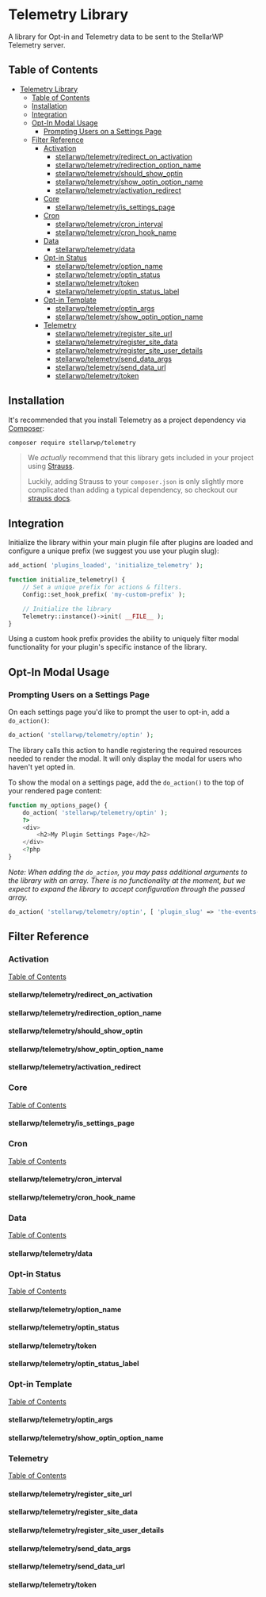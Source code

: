 # Telemetry Library

A library for Opt-in and Telemetry data to be sent to the StellarWP Telemetry server.

## Table of Contents
- [Telemetry Library](#telemetry-library)
	- [Table of Contents](#table-of-contents)
	- [Installation](#installation)
	- [Integration](#integration)
	- [Opt-In Modal Usage](#opt-in-modal-usage)
		- [Prompting Users on a Settings Page](#prompting-users-on-a-settings-page)
	- [Filter Reference](#filter-reference)
		- [Activation](#activation)
			- [stellarwp/telemetry/redirect_on_activation](#stellarwptelemetryredirect_on_activation)
			- [stellarwp/telemetry/redirection_option_name](#stellarwptelemetryredirection_option_name)
			- [stellarwp/telemetry/should_show_optin](#stellarwptelemetryshould_show_optin)
			- [stellarwp/telemetry/show_optin_option_name](#stellarwptelemetryshow_optin_option_name)
			- [stellarwp/telemetry/activation_redirect](#stellarwptelemetryactivation_redirect)
		- [Core](#core)
			- [stellarwp/telemetry/is_settings_page](#stellarwptelemetryis_settings_page)
		- [Cron](#cron)
			- [stellarwp/telemetry/cron_interval](#stellarwptelemetrycron_interval)
			- [stellarwp/telemetry/cron_hook_name](#stellarwptelemetrycron_hook_name)
		- [Data](#data)
			- [stellarwp/telemetry/data](#stellarwptelemetrydata)
		- [Opt-in Status](#opt-in-status)
			- [stellarwp/telemetry/option_name](#stellarwptelemetryoption_name)
			- [stellarwp/telemetry/optin_status](#stellarwptelemetryoptin_status)
			- [stellarwp/telemetry/token](#stellarwptelemetrytoken)
			- [stellarwp/telemetry/optin_status_label](#stellarwptelemetryoptin_status_label)
		- [Opt-in Template](#opt-in-template)
			- [stellarwp/telemetry/optin_args](#stellarwptelemetryoptin_args)
			- [stellarwp/telemetry/show_optin_option_name](#stellarwptelemetryshow_optin_option_name-1)
		- [Telemetry](#telemetry)
			- [stellarwp/telemetry/register_site_url](#stellarwptelemetryregister_site_url)
			- [stellarwp/telemetry/register_site_data](#stellarwptelemetryregister_site_data)
			- [stellarwp/telemetry/register_site_user_details](#stellarwptelemetryregister_site_user_details)
			- [stellarwp/telemetry/send_data_args](#stellarwptelemetrysend_data_args)
			- [stellarwp/telemetry/send_data_url](#stellarwptelemetrysend_data_url)
			- [stellarwp/telemetry/token](#stellarwptelemetrytoken-1)
## Installation

It's recommended that you install Telemetry as a project dependency via [Composer](https://getcomposer.org/):

```bash
composer require stellarwp/telemetry
```


> We _actually_ recommend that this library gets included in your project using [Strauss](https://github.com/BrianHenryIE/strauss).
>
> Luckily, adding Strauss to your `composer.json` is only slightly more complicated than adding a typical dependency, so checkout our [strauss docs](https://github.com/stellarwp/global-docs/blob/main/docs/strauss-setup.md).

## Integration
Initialize the library within your main plugin file after plugins are loaded and configure a unique prefix (we suggest you use your plugin slug):
```php
add_action( 'plugins_loaded', 'initialize_telemetry' );

function initialize_telemetry() {
    // Set a unique prefix for actions & filters.
    Config::set_hook_prefix( 'my-custom-prefix' );

    // Initialize the library
    Telemetry::instance()->init( __FILE__ );
}
```

Using a custom hook prefix provides the ability to uniquely filter modal functionality for your plugin's specific instance of the library.

## Opt-In Modal Usage

### Prompting Users on a Settings Page
On each settings page you'd like to prompt the user to opt-in, add a `do_action()`:
```php
do_action( 'stellarwp/telemetry/optin' );
```
The library calls this action to handle registering the required resources needed to render the modal. It will only display the modal for users who haven't yet opted in.

To show the modal on a settings page, add the `do_action()` to the top of your rendered page content:
```php
function my_options_page() {
    do_action( 'stellarwp/telemetry/optin' );
    ?>
    <div>
        <h2>My Plugin Settings Page</h2>
    </div>
    <?php
}
```
_Note: When adding the `do_action`, you may pass additional arguments to the library with an array. There is no functionality at the moment, but we expect to expand the library to accept configuration through the passed array._
```php
do_action( 'stellarwp/telemetry/optin', [ 'plugin_slug' => 'the-events-calendar' ] );
```

## Filter Reference
### Activation
[Table of Contents](#table-of-contents)
#### stellarwp/telemetry/redirect_on_activation
#### stellarwp/telemetry/redirection_option_name
#### stellarwp/telemetry/should_show_optin
#### stellarwp/telemetry/show_optin_option_name
#### stellarwp/telemetry/activation_redirect
### Core
[Table of Contents](#table-of-contents)
#### stellarwp/telemetry/is_settings_page
### Cron
[Table of Contents](#table-of-contents)
#### stellarwp/telemetry/cron_interval
#### stellarwp/telemetry/cron_hook_name
### Data
[Table of Contents](#table-of-contents)
#### stellarwp/telemetry/data
### Opt-in Status
[Table of Contents](#table-of-contents)
#### stellarwp/telemetry/option_name
#### stellarwp/telemetry/optin_status
#### stellarwp/telemetry/token
#### stellarwp/telemetry/optin_status_label
### Opt-in Template
[Table of Contents](#table-of-contents)
#### stellarwp/telemetry/optin_args
#### stellarwp/telemetry/show_optin_option_name
### Telemetry
[Table of Contents](#table-of-contents)
#### stellarwp/telemetry/register_site_url
#### stellarwp/telemetry/register_site_data
#### stellarwp/telemetry/register_site_user_details
#### stellarwp/telemetry/send_data_args
#### stellarwp/telemetry/send_data_url
#### stellarwp/telemetry/token
